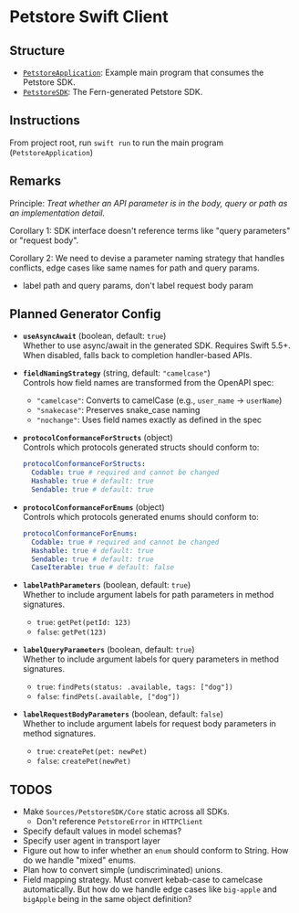 # Petstore Swift Client

## Structure

- [`PetstoreApplication`](/Sources/PetstoreApplication): Example main program that consumes the Petstore SDK.
- [`PetstoreSDK`](/Sources/PetstoreSDK): The Fern-generated Petstore SDK.

## Instructions

From project root, run `swift run` to run the main program (`PetstoreApplication`)

## Remarks

Principle: _Treat whether an API parameter is in the body, query or path as an implementation detail._

Corollary 1: SDK interface doesn't reference terms like "query parameters" or "request body".

Corollary 2: We need to devise a parameter naming strategy that handles conflicts, edge cases like same names for path and query params.

- label path and query params, don't label request body param

## Planned Generator Config

- **`useAsyncAwait`** (boolean, default: `true`)  
  Whether to use async/await in the generated SDK. Requires Swift 5.5+. When disabled, falls back to completion handler-based APIs.

- **`fieldNamingStrategy`** (string, default: `"camelcase"`)  
  Controls how field names are transformed from the OpenAPI spec:

  - `"camelcase"`: Converts to camelCase (e.g., `user_name` → `userName`)
  - `"snakecase"`: Preserves snake_case naming
  - `"nochange"`: Uses field names exactly as defined in the spec

- **`protocolConformanceForStructs`** (object)  
  Controls which protocols generated structs should conform to:

  ```yaml
  protocolConformanceForStructs:
    Codable: true # required and cannot be changed
    Hashable: true # default: true
    Sendable: true # default: true
  ```

- **`protocolConformanceForEnums`** (object)  
  Controls which protocols generated enums should conform to:

  ```yaml
  protocolConformanceForEnums:
    Codable: true # required and cannot be changed
    Hashable: true # default: true
    Sendable: true # default: true
    CaseIterable: true # default: false
  ```

- **`labelPathParameters`** (boolean, default: `true`)  
  Whether to include argument labels for path parameters in method signatures.

  - `true`: `getPet(petId: 123)`
  - `false`: `getPet(123)`

- **`labelQueryParameters`** (boolean, default: `true`)  
  Whether to include argument labels for query parameters in method signatures.

  - `true`: `findPets(status: .available, tags: ["dog"])`
  - `false`: `findPets(.available, ["dog"])`

- **`labelRequestBodyParameters`** (boolean, default: `false`)  
  Whether to include argument labels for request body parameters in method signatures.
  - `true`: `createPet(pet: newPet)`
  - `false`: `createPet(newPet)`

## TODOS

- Make `Sources/PetstoreSDK/Core` static across all SDKs.
  - Don't reference `PetstoreError` in `HTTPClient`
- Specify default values in model schemas?
- Specify user agent in transport layer
- Figure out how to infer whether an `enum` should conform to String. How do we handle "mixed" enums.
- Plan how to convert simple (undiscriminated) unions.
- Field mapping strategy. Must convert kebab-case to camelcase automatically. But how do we handle edge cases like `big-apple` and `bigApple` being in the same object definition?
